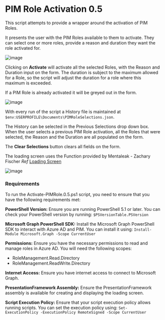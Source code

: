 # PIM Role Activation 0.5

This script attempts to provide a wrapper around the activation of PIM Roles.

It presents the user with the PIM Roles available to them to activate. They can select one
or more roles, provide a reason and duration they want the role activated for.

![image](https://github.com/user-attachments/assets/eeb05df7-fe2a-42e0-8362-f2ab44e4f294)

Clicking on **Activate** will activate all the selected Roles, with the Reason and Duration
input on the form.
The duration is subject to the maximum allowed for a Role, so the script will adjust the
duration for a role where this maximum is exceeded.

If a PIM Role is already activated it will be greyed out in the form.

![image](https://github.com/user-attachments/assets/a5b98fc2-f91e-4fa5-ba41-d4fd270a8c0b)

With every run of the script a History file is maintained at `$env:USERPROFILE\Documents\PIMRoleSelections.json`.

The History can be selected in the Previous Selections drop down box. When the user selects
a previous PIM Role activation, all the Roles that were selected, the Reason and the Duration
are all populated on the form.

The **Clear Selections** button clears all fields on the form.

The loading screen uses the Function provided by Mentaleak - Zachary Fischer
*Ref* [Loading Screen](https://github.com/VitalProject/Show-LoadingScreen)

![image](https://github.com/user-attachments/assets/7342f876-1e24-4501-a9ba-bb822f1c70ec)

### Requirements

To run the Activate-PIMRole.0.5.ps1 script, you need to ensure that you have the following requirements met:

**PowerShell Version:** Ensure you are running PowerShell 5.1 or later.
You can check your PowerShell version by running:
`$PSVersionTable.PSVersion`

**Microsoft Graph PowerShell SDK:** Install the Microsoft Graph PowerShell SDK to interact with Azure AD and PIM.
You can install it using:
`Install-Module Microsoft.Graph -Scope CurrentUser`

**Permissions:** Ensure you have the necessary permissions to read and manage roles in Azure AD.
You will need the following scopes:
- RoleManagement.Read.Directory
- RoleManagement.ReadWrite.Directory

**Internet Access:** Ensure you have internet access to connect to Microsoft Graph.

**PresentationFramework Assembly:** Ensure the PresentationFramework assembly is available for creating and displaying the loading screen.

**Script Execution Policy:**
Ensure that your script execution policy allows running scripts. You can set the execution policy using:
`Set-ExecutionPolicy -ExecutionPolicy RemoteSigned -Scope CurrentUser` 
